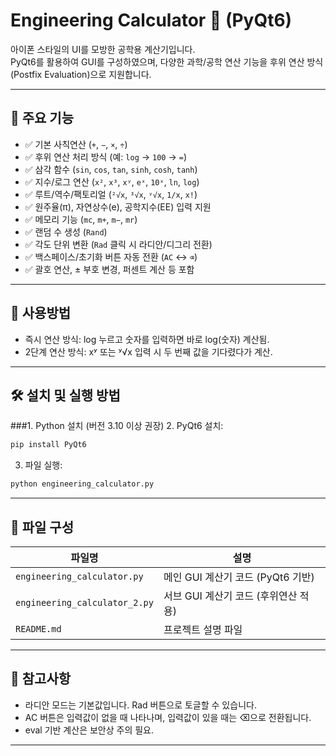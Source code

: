 # Engineering Calculator 🧮 (PyQt6)

아이폰 스타일의 UI를 모방한 공학용 계산기입니다.<br>
PyQt6를 활용하여 GUI를 구성하였으며, 다양한 과학/공학 연산 기능을 후위 연산 방식(Postfix Evaluation)으로 지원합니다.

---

## 📌 주요 기능

- ✅ 기본 사칙연산 (`+`, `−`, `×`, `÷`)
- ✅ 후위 연산 처리 방식 (예: `log` → `100` → `=`)
- ✅ 삼각 함수 (`sin`, `cos`, `tan`, `sinh`, `cosh`, `tanh`)
- ✅ 지수/로그 연산 (`x²`, `x³`, `xʸ`, `eˣ`, `10ˣ`, `ln`, `log`)
- ✅ 루트/역수/팩토리얼 (`²√x`, `³√x`, `ʸ√x`, `1/x`, `x!`)
- ✅ 원주율(π), 자연상수(e), 공학지수(EE) 입력 지원
- ✅ 메모리 기능 (`mc`, `m+`, `m−`, `mr`)
- ✅ 랜덤 수 생성 (`Rand`)
- ✅ 각도 단위 변환 (`Rad` 클릭 시 라디안/디그리 전환)
- ✅ 백스페이스/초기화 버튼 자동 전환 (`AC` ↔ `⌫`)
- ✅ 괄호 연산, ± 부호 변경, 퍼센트 계산 등 포함

---

## 🧠 사용방법

- 즉시 연산 방식: log 누르고 숫자를 입력하면 바로 log(숫자) 계산됨.
- 2단계 연산 방식: xʸ 또는 ʸ√x 입력 시 두 번째 값을 기다렸다가 계산.

---

## 🛠️ 설치 및 실행 방법

###1. Python 설치 (버전 3.10 이상 권장)
2. PyQt6 설치:
```bash
pip install PyQt6
```
3. 파일 실행:
```bash
python engineering_calculator.py
```

---

## 📁 파일 구성

| 파일명        | 설명                                      |
|---------------|-------------------------------------------|
| `engineering_calculator.py` | 메인 GUI 계산기 코드 (PyQt6 기반)         |
| `engineering_calculator_2.py` | 서브 GUI 계산기 코드 (후위연산 적용)         |
| `README.md`    | 프로젝트 설명 파일                         |

---

## 🧠 참고사항

- 라디안 모드는 기본값입니다. Rad 버튼으로 토글할 수 있습니다.
- AC 버튼은 입력값이 없을 때 나타나며, 입력값이 있을 때는 ⌫으로 전환됩니다.
- eval 기반 계산은 보안상 주의 필요.

---